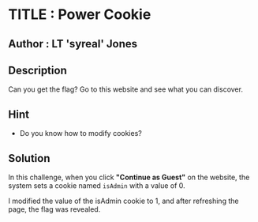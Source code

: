 # TITLE : Power Cookie
## Author : LT 'syreal' Jones
## Description 
Can you get the flag?
Go to this website and see what you can discover.
## Hint
- Do you know how to modify cookies?
## Solution
In this challenge, when you click **"Continue as Guest"** on the website, the system sets a cookie named `isAdmin` with a value of 0.

I modified the value of the isAdmin cookie to 1, and after refreshing the page, the flag was revealed.
